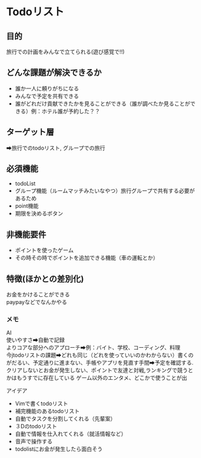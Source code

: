 # Todoリスト

## 目的 
旅行での計画をみんなで立てられる(遊び感覚で!!)
## どんな課題が解決できるか
- 誰か一人に頼りがちになる
- みんなで予定を共有できる
- 誰がどれだけ貢献できたかを見ることができる（誰が調べたか見ることができる）例：ホテル誰が予約した？？

## ターゲット層 
➡旅行でのtodoリスト, グループでの旅行 
## 必須機能
- todoList
- グループ機能（ルームマッチみたいなやつ）旅行グループで共有する必要があるため
- point機能
- 期限を決めるボタン

## 非機能要件
- ポイントを使ったゲーム
- その時その時でポイントを追加できる機能（車の運転とか）

## 特徴(ほかとの差別化)
お金をかけることができる  
paypayなどでなんかやる
### メモ
AI  
使いやすさ➡自動で記録  
よりコアな部分へのアプローチ➡例：バイト、学校、コーディング、料理  
今jtodoリストの課題➡どれも同じ（どれを使っていいのかわからない）書くのがだるい、予定通りに進まない、手帳やアプリを見直す手間➡予定を確認する.  
クリアしないとお金が発生しない、ポイントで友達と対戦,ランキングで競うとかはもうすでに存在している
ゲーム以外のエンタメ、どこかで使うことが出

アイデア  
- Vimで書くtodoリスト
- 補完機能のあるtodoリスト
- 自動でタスクを分割してくれる（先輩案）
- ３Dのtodoリスト
- 自動で情報を仕入れてくれる（就活情報など）
- 音声で操作する
- todolistにお金が発生したら面白そう